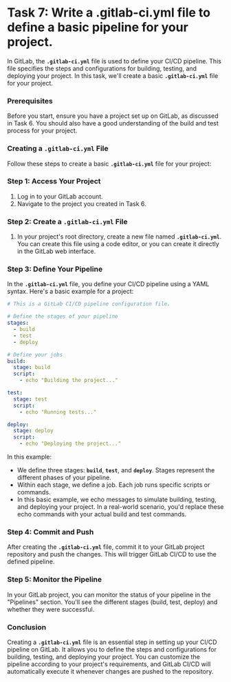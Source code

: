 # Task 7: Write a .gitlab-ci.yml file to define a basic pipeline for your project.

In GitLab, the **`.gitlab-ci.yml`** file is used to define your CI/CD pipeline. This file specifies the steps and configurations for building, testing, and deploying your project. In this task, we'll create a basic **`.gitlab-ci.yml`** file for your project.

### **Prerequisites**

Before you start, ensure you have a project set up on GitLab, as discussed in Task 6. You should also have a good understanding of the build and test process for your project.

### **Creating a `.gitlab-ci.yml` File**

Follow these steps to create a basic **`.gitlab-ci.yml`** file for your project:

### Step 1: Access Your Project

1. Log in to your GitLab account.
2. Navigate to the project you created in Task 6.

### Step 2: Create a **`.gitlab-ci.yml`** File

1. In your project's root directory, create a new file named **`.gitlab-ci.yml`**. You can create this file using a code editor, or you can create it directly in the GitLab web interface.

### Step 3: Define Your Pipeline

In the **`.gitlab-ci.yml`** file, you define your CI/CD pipeline using a YAML syntax. Here's a basic example for a project:

```yaml
# This is a GitLab CI/CD pipeline configuration file.

# Define the stages of your pipeline
stages:
  - build
  - test
  - deploy

# Define your jobs
build:
  stage: build
  script:
    - echo "Building the project..."

test:
  stage: test
  script:
    - echo "Running tests..."

deploy:
  stage: deploy
  script:
    - echo "Deploying the project..."
```

In this example:

- We define three stages: **`build`**, **`test`**, and **`deploy`**. Stages represent the different phases of your pipeline.
- Within each stage, we define a job. Each job runs specific scripts or commands.
- In this basic example, we echo messages to simulate building, testing, and deploying your project. In a real-world scenario, you'd replace these echo commands with your actual build and test commands.

### Step 4: Commit and Push

After creating the **`.gitlab-ci.yml`** file, commit it to your GitLab project repository and push the changes. This will trigger GitLab CI/CD to use the defined pipeline.

### Step 5: Monitor the Pipeline

In your GitLab project, you can monitor the status of your pipeline in the "Pipelines" section. You'll see the different stages (build, test, deploy) and whether they were successful.

### **Conclusion**

Creating a **`.gitlab-ci.yml`** file is an essential step in setting up your CI/CD pipeline on GitLab. It allows you to define the steps and configurations for building, testing, and deploying your project. You can customize the pipeline according to your project's requirements, and GitLab CI/CD will automatically execute it whenever changes are pushed to the repository.